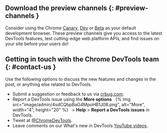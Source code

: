 ## Download the preview channels {: #preview-channels }
Consider using the Chrome [Canary](https://www.google.com/chrome/canary/), [Dev](https://www.google.com/chrome/dev/) or [Beta](https://www.google.com/chrome/beta/) as your default development browser. These preview channels give you access to the latest DevTools features, test cutting-edge web platform APIs, and find issues on your site before your users do!


## Getting in touch with the Chrome DevTools team {: #contact-us }
Use the following options to discuss the new features and changes in the post, or anything else related to DevTools.

- Submit a suggestion or feedback to us via [crbug.com](https://crbug.com).
- Report a DevTools issue using the **More options** &nbsp; {% Img src="image/admin/4sdCQbpBaG4MpoHB1J08.png", alt="More", width="4", height="20" %} &nbsp; > **Help** > **Report a DevTools issues** in DevTools.
- Tweet at <a href="https://twitter.com/intent/tweet?text=@ChromeDevTools" target="_blank">@ChromeDevTools</a>.
- Leave comments on our What's new in DevTools [YouTube videos](https://goo.gle/devtools-youtube).
